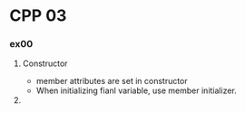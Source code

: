 # CPP 03

### ex00

1. Constructor
	- member attributes are set in constructor
	- When initializing fianl variable, use member initializer.

2. 